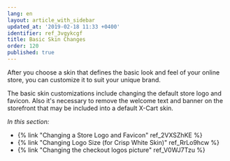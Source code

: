 ```yaml
---
lang: en
layout: article_with_sidebar
updated_at: '2019-02-18 11:33 +0400'
identifier: ref_3vgykcgf
title: Basic Skin Changes
order: 120
published: true
---
```

After you choose a skin that defines the basic look and feel of your online store, you can customize it to suit your unique brand. 

The basic skin customizations include changing the default store logo and favicon. Also it's necessary to remove the welcome text and banner on the storefront that may be included into a default X-Cart skin.

_In this section:_

*  {% link "Changing a Store Logo and Favicon" ref_2VXSZhKE %}
*  {% link "Changing Logo Size (for Crisp White Skin)" ref_RrLo9hcw %}
*  {% link "Changing the checkout logos picture" ref_V0WJ7Tzu %}
